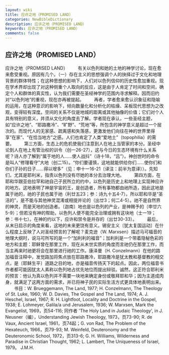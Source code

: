 ```yaml
---
layout: wiki
title: 应许之地（PROMISED LAND）
categories: NewBibleDictionary
description: 应许之地（PROMISED LAND）
keywords: 应许之地（PROMISED LAND）
comments: false
---
```


## 应许之地（PROMISED LAND）



应许之地（PROMISED LAND）
　　有关以色列和她的土地的神学讨论，现在愈来愈受重视。原因有几个。（一）存在主义的思想强调个人的抉择过于文化和地理背景的群体特性；在这种思想的影响下，人们对以色列信仰的历史性愈加重视。现在学术界却出现了对这种侧重个人取向的反应，这是由于人肯定了时间和空间，确定个人和群体的真实性，认为我们需要在圣经神学的范围内寻求解释。因而旧约对“以色列地”的重视，现在亦再被提起。
　　再者，学者愈来愈认识象征和隐喻的运用，在这种意识的影响下，倾向数量化和分析化的枯燥、呆板现代思想为之改观，变得较有深度。空间的关系不仅是地城的距离或其他抽像的价值；它们对个人具有特别的意义，并须从文化的角度去了解。学者现在承认，一些圣经主题，如“应许之地”、“耶路撒冷”、“旷野”、“荒地”等，所包含的神学意义是超过一个层次的。而现代人的无家感、疏离感和失落感，更激发他们向往在神的世界里得享“在家”、“在恰当地方”之感。人们也肯定了人类“爱地土”（topophilia）的需要。
　　第三方面，生态上的危机使我们注意到人在地上当管家的本分。圣经中论到人在地上有管治权的训令（创一26-27），这与今日的生态环境有什么关系呢？诗人亦了解到“属于地的人……使人战抖”（诗十18，“吕”）。神创世时的命令是叫人“修理看守”大地（创二15）。“你们要谨慎，这地就能供给你们……使你们和你们子孙的日子……得以增多”（见：申十一16-21〔译注：前半为意译〕）。先知们，尤其是耶利米，指责以色列没有尽她的本分去治理大地。
　　第四方面，在耶和华跟亚伯拉罕和祂自己子民所立的约中，以色列是历史上和地理上实现神应许的地方。这地表明了神是宇宙的王，是创造者，所有事物都由祂所造，因此这地是属于祂的，祂的子民也属于祂（利廿五23；参：诗九十五4-7）。所以耶和华是“圣洁的”，是不能与其他神灵混淆或相提并论的（出廿3；何二4-5）。祂不是自然界的神灵，而是天地的创造者。〔迦南〕地也是以色列的产业，是神赐予的（申廿六5-9）；但若没有神的帮助，以色列人便不能完全治理或拥有这块地（士一19；参：书十七）。在神的约以下，应许和禁令是并存的（出廿30-33）。
　　最后，从末日启示的角度来看，这地的未来更饶有意义。锡安主义〔犹太复国运动〕在什么程度上反映了人对圣经预言的了解呢？麦克逊（W. Marxsen）描述马可福音的地理大纲时，说马可所写的是一个“加利利的福音”；加利利是一个带着隐秘色彩的地方和主题：耶稣曾在那里工作，现在从末世实质的角度而言祂仍在那里工作，而当主再来时祂更将会在那里进行祂的工作。康泽曼（H. Conzelmann）在他的路加福音注释中，发觉路加将焦点放在耶路撒冷，耶路撒冷是犹太教和基督教的相交点，是〔耶稣生平〕道路之目的地，亦是福音传扬天下的起点。因此，两位福音书作者都可能因犹太人素称以色列地占优先地位而提出辩驳。诚然，这正符合耶利米的预言：他认为真以色列并不需要一块地来确定身份或敬拜耶和华；因为主道成肉身，就满足了这两方面的需求，并已将神子民的实际生活方式更具体地表明出来。
　　书目：W. Brueggemann, The Land, 1977; H. Conzelmann, The Theology of St. Luke, 1960; W. D.
Davies, The Gospel and The Land,
1974; A. J. Heschel, Israel, 1967; R.
H. Lightfoot, Locality and Doctrine in
the Gospel, 1938; E. Lohmeyer, Galila/a
und Jerusalem,
1936; W. Marxsen, Mark the Evangelist,
1969，页54-116; 同作者 'The Holy Land in Judaic Theology',
in J. Neusner（编），Understanding Jewish
Theology,
1973，页73-90; R. de Vaux, Ancient
Israel, 1961，页74起；G. von Rad, The Problem of the
Hexateuch, 1966，页79-93; M. Weinfeld, Deuteronomy and the Deuteronomic School,
1972，页313-6; G. H. Williams, Wilderness
and Paradise in Christian Thought, 1962; L. Lambert, The Uniqueness of Israel, 1979。
J.M.H.




